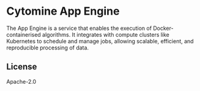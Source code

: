 # Cytomine App Engine

The App Engine is a service that enables the execution of Docker-containerised algorithms. It integrates with compute clusters like Kubernetes to schedule and manage jobs, allowing scalable, efficient, and reproducible processing of data.

## License

Apache-2.0
